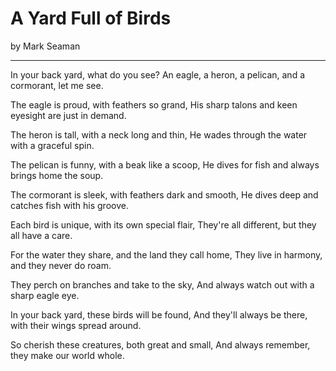 # A Yard Full of Birds

by Mark Seaman

---

In your back yard, what do you see?
An eagle, a heron, a pelican, and a cormorant, let me see.

The eagle is proud, with feathers so grand,
His sharp talons and keen eyesight are just in demand.

The heron is tall, with a neck long and thin,
He wades through the water with a graceful spin.

The pelican is funny, with a beak like a scoop,
He dives for fish and always brings home the soup.

The cormorant is sleek, with feathers dark and smooth,
He dives deep and catches fish with his groove.

Each bird is unique, with its own special flair,
They're all different, but they all have a care.

For the water they share, and the land they call home,
They live in harmony, and they never do roam.

They perch on branches and take to the sky,
And always watch out with a sharp eagle eye.

In your back yard, these birds will be found,
And they'll always be there, with their wings spread around.

So cherish these creatures, both great and small,
And always remember, they make our world whole.

